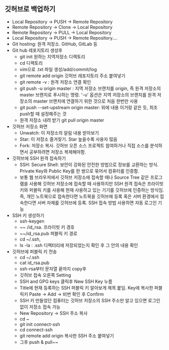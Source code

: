 
## 깃허브로 백업하기
* Local Repository -> PUSH -> Remote Repository
*  Remote Repository -> Clone -> Local Repository
* Remote Repository -> PULL -> Local Repository
* Local Repository -> PUSH -> Remote Repository....
* Git hosting: 원격 저장소. GitHub, GitLab 등
* Git hub 레포지토리 생성후
	- git init 원하는 지역저장소 디렉토리
	- cd 디렉토리
	- vim으로 .txt 파일 생성/add/commit/log
	- git remote add origin 깃허브 레포지토리 주소 붙여넣기
	- git remote -v : 원격 저장소 연결 확인
	- git push -u origin master : 지역 저장소 브랜치를 origin, 즉 원격 저장소의 master 브랜치로 푸시하는 명령. '-u' 옵션은 지역 저장소의 브랜치를 원격 저장소의 master 브랜치에 연결하기 위한 것으로 처음 한번만 사용
	- git push --set-upstream origin master: 위에 내용 이거랑 같은 듯, 최조 push할 때 설정해주는 것
	- 원격 저장소 내려 받기 git pull origin master
* 깃허브 저장소 화면
	- Unwatch: 이 저장소의 알림 내용 받아보기
	- Star: 이 저장소 즐겨찾기. Star 높을수록 사용자 많음
	- Fork: 저장소 복사. 깃허브 오픈 소스 프로젝트 참여하거나 직접 소스를 분석하면서 공부하려면 저장소 복제해야함.
* 깃허브에 SSH 원격 접속하기
	- SSH: Secure Shell: 보안이 강화된 안전한 방법으로 정보를 교환하는 방식. Private Key와 Public Key를 한 쌍으로 묶어서 컴퓨터를 인증함. 
	- 보통 웹 브라우저에서 깃허브 저장소에 접속할 때나 Source Tree 같은 프로그램을 사용해 깃허브 저장소에 접속할 때 사용하지만 SSH 원격 접속은 프라이빗 키와 퍼블릭 키를 사용해 현재 사용하고 있는 기기를 깃허브에 인증하는 방식임. 즉, 개인 노트북으로 접속한다면 노트북을 깃허브에 등록 혹은 서버 환경에서 접속한다면 서버 자체를 깃허브에 등록. SSH 접속 방법 사용하면 자동 로그인 기능
* SSH 키 생성하기
	- ssh-keygen 
	- ~~ /id_rsa. 프라이빗 키 경호
	- ~~/id_rsa.pub 퍼블릭 키 경로
	- cd ~/.ssh,
	-  ls -la : .ssh 디렉터리에 저장되었는지 확인 후 그 안의 내용 확인
* 깃허브에 퍼블릭 키 전송
	- cd ~/.ssh
	- cat id_rsa.pub
	- ssh-rsa부터 문자열 끝까지 copy후
	- 깃허브 접속 오른쪽 Setting
	- SSH and GPG keys 클릭후 New SSH Key 누름
	- Title에 현재 등록하는 SSH 퍼블릭 키 알아보게 제목 붙임. Key에 복사한 퍼블릭키 Paste -> Add -> 비번 확인 후 Confirm 
	- SSH 키 만들었던 컴퓨터는 깃허브 저장소의 SSH 주소만 알고 있으면 로그인 없이 저장소 접속 가능 
	- New Repository -> SSH 주소 복사
	- cd ~
	- git init connect-ssh
	- cd connect-ssh
	- git remote add origin 복사한 SSH 주소 붙여넣기
	- 그후 push & pull~~
